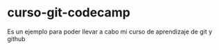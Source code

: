 # curso-git-codecamp
Es un ejemplo para poder llevar a cabo mi curso de aprendizaje de git y github

